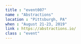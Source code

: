 ```yaml
---
title : "event007"
name : "Abstractions"
location : "Pittsburgh, PA"
when : "August 21-23, 2019"
link : https://abstractions.io/
class : "event"
---
```

